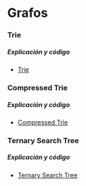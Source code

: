# Grafos

### Trie

##### Explicación y código
- [Trie](https://github.com/feraranas/Analisis-Algoritmos-Avanzados/blob/grafos/Trie/README.md)

### Compressed Trie

##### Explicación y código
- [Compressed Trie](https://github.com/feraranas/Analisis-Algoritmos-Avanzados/blob/grafos/CompressedTrie/README.md)

### Ternary Search Tree

##### Explicación y código
- [Ternary Search Tree](https://github.com/feraranas/Analisis-Algoritmos-Avanzados/blob/grafos/TernarySearchTree/README.md)
